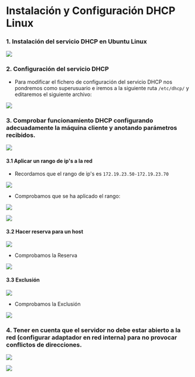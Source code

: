 # **Instalación y Configuración DHCP Linux**

### **1. Instalación del servicio DHCP en Ubuntu Linux**

![](img/103.png)

### **2. Configuración del servicio DHCP**

- Para modificar el fichero de configuración del servicio DHCP nos pondremos como superusuario e iremos a la siguiente ruta `/etc/dhcp/` y editaremos el siguiente archivo:

![](img/104.png)

### **3. Comprobar funcionamiento DHCP configurando adecuadamente la máquina cliente y anotando parámetros recibidos.**

![](img/105.png)

#### **3.1 Aplicar un rango de ip's a la red**

- Recordamos que el rango de ip's es ``172.19.23.50-172.19.23.70``

![](img/104.png)

- Comprobamos que se ha aplicado el rango:

![](img/106.png)

![](img/107.png)

#### **3.2 Hacer reserva para un host**

![](img/108.png)

- Comprobamos la Reserva

![](img/109.png)

#### **3.3 Exclusión**

![](img/111.png)

- Comprobamos la Exclusión

![](img/112.png)

### **4. Tener en cuenta que el servidor no debe estar abierto a la red (configurar adaptador en red interna) para no provocar conflictos de direcciones.**

![](img/101.png)

![](img/102.png)
